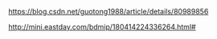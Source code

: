 https://blog.csdn.net/guotong1988/article/details/80989856

http://mini.eastday.com/bdmip/180414224336264.html#


